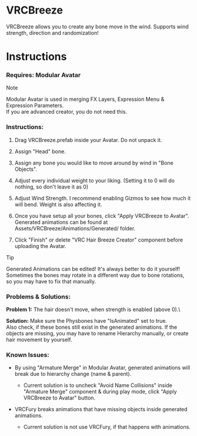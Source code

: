 # VRCBreeze
VRCBreeze allows you to create any bone move in the wind. Supports wind strength, direction and randomization!

# Instructions

### **Requires:** Modular Avatar

> [!NOTE]
> Modular Avatar is used in merging FX Layers, Expression Menu & Expression Parameters.\
> If you are advanced creator, you do not need this.

### **Instructions:**
1) Drag VRCBreeze.prefab inside your Avatar. Do not unpack it.

2) Assign "Head" bone.

3) Assign any bone you would like to move around by wind in "Bone Objects".

4) Adjust every individual weight to your liking. (Setting it to 0 will do nothing, so don't leave it as 0)

5) Adjust Wind Strength. I recommend enabling Gizmos to see how much it will bend. Weight is also affecting it.

6) Once you have setup all your bones, click "Apply VRCBreeze to Avatar".\
   Generated animations can be found at Assets/VRCBreeze/Animations/Generated/ folder.

8) Click "Finish" or delete "VRC Hair Breeze Creator" component before uploading the Avatar.


> [!TIP]
> Generated Animations can be edited! It's always better to do it yourself! Sometimes the bones may rotate in a different way due to bone rotations, so you may have to fix that manually.

### **Problems & Solutions:**

**Problem 1:** The hair doesn't move, when strength is enabled (above 0).\

**Solution:** Make sure the Physbones have "IsAnimated" set to true.\
Also check, if these bones still exist in the generated animations. If the objects are missing, you may have to rename Hierarchy manually, or create hair movement by yourself.


### **Known Issues:**

- By using "Armature Merge" in Modular Avatar, generated animations will break due to hierarchy change (name & parent).
  - Current solution is to uncheck "Avoid Name Collisions" inside "Armature Merge" component & during play mode, click "Apply VRCBreeze to Avatar" button.

- VRCFury breaks animations that have missing objects inside generated animations.
  - Current solution is not use VRCFury, if that happens with animations.
